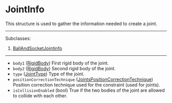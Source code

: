 # JointInfo

This structure is used to gather the information needed to create a joint.

---
Subclasses:
1. [BallAndSocketJointinfo](ball_and_socket_joint_info.md)
---

* `body1` ([RigidBody](../rigid_body.md)) First rigid body of the joint.
* `body2` ([RigidBody](../rigid_body.md)) Second rigid body of the joint.
* `type` ([JointType](../rp3d.md#rp3djointtype)) Type of the joint.
* `positionCorrectionTechnique` ([JointsPositionCorrectionTechnique](../rp3d.md#rp3djointspositioncorrectiontechnique)) Position correction technique used for the constraint (used for joints).
* `isCollisionEnabled` (bool) True if the two bodies of the joint are allowed to collide with each other. 